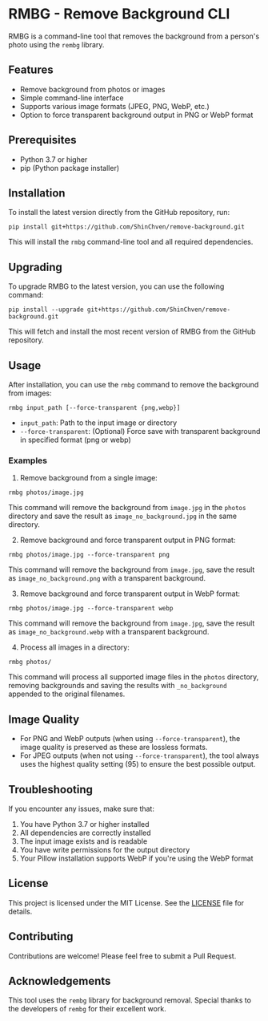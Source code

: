 # RMBG - Remove Background CLI

RMBG is a command-line tool that removes the background from a person's photo using the `rembg` library.

## Features

- Remove background from photos or images
- Simple command-line interface
- Supports various image formats (JPEG, PNG, WebP, etc.)
- Option to force transparent background output in PNG or WebP format

## Prerequisites

- Python 3.7 or higher
- pip (Python package installer)

## Installation

To install the latest version directly from the GitHub repository, run:

```
pip install git+https://github.com/ShinChven/remove-background.git
```

This will install the `rmbg` command-line tool and all required dependencies.

## Upgrading

To upgrade RMBG to the latest version, you can use the following command:

```
pip install --upgrade git+https://github.com/ShinChven/remove-background.git
```

This will fetch and install the most recent version of RMBG from the GitHub repository.

## Usage

After installation, you can use the `rmbg` command to remove the background from images:

```
rmbg input_path [--force-transparent {png,webp}]
```

- `input_path`: Path to the input image or directory
- `--force-transparent`: (Optional) Force save with transparent background in specified format (png or webp)

### Examples

1. Remove background from a single image:

```
rmbg photos/image.jpg
```

This command will remove the background from `image.jpg` in the `photos` directory and save the result as `image_no_background.jpg` in the same directory.

2. Remove background and force transparent output in PNG format:

```
rmbg photos/image.jpg --force-transparent png
```

This command will remove the background from `image.jpg`, save the result as `image_no_background.png` with a transparent background.

3. Remove background and force transparent output in WebP format:

```
rmbg photos/image.jpg --force-transparent webp
```

This command will remove the background from `image.jpg`, save the result as `image_no_background.webp` with a transparent background.

4. Process all images in a directory:

```
rmbg photos/
```

This command will process all supported image files in the `photos` directory, removing backgrounds and saving the results with `_no_background` appended to the original filenames.

## Image Quality

- For PNG and WebP outputs (when using `--force-transparent`), the image quality is preserved as these are lossless formats.
- For JPEG outputs (when not using `--force-transparent`), the tool always uses the highest quality setting (95) to ensure the best possible output.

## Troubleshooting

If you encounter any issues, make sure that:

1. You have Python 3.7 or higher installed
2. All dependencies are correctly installed
3. The input image exists and is readable
4. You have write permissions for the output directory
5. Your Pillow installation supports WebP if you're using the WebP format

## License

This project is licensed under the MIT License. See the [LICENSE](LICENSE) file for details.

## Contributing

Contributions are welcome! Please feel free to submit a Pull Request.

## Acknowledgements

This tool uses the `rembg` library for background removal. Special thanks to the developers of `rembg` for their excellent work.